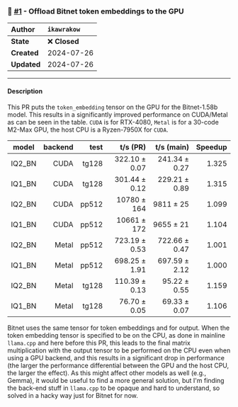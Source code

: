 ### 🔀 [#1](https://github.com/ikawrakow/ik_llama.cpp/pull/1) - Offload Bitnet token embeddings to the GPU

| **Author** | `ikawrakow` |
| :--- | :--- |
| **State** | ❌ **Closed** |
| **Created** | 2024-07-26 |
| **Updated** | 2024-07-26 |

---

#### Description

This PR puts the `token_embedding` tensor on the GPU for the Bitnet-1.58b model. This results in a significantly improved performance on CUDA/Metal as can be seen in the table. `CUDA` is for RTX-4080, `Metal` is for a 30-code M2-Max GPU, the host CPU is a Ryzen-7950X for `CUDA`.

| model  | backend    |    test | t/s (PR)      |  t/s (main)   | Speedup |
| ------ | ---------: | ------: | ------------: | ------------: | ------: |
| IQ2_BN | CUDA       |   tg128 | 322.10 ± 0.07 | 241.34 ± 0.27 | 1.325   |   
| IQ1_BN | CUDA       |   tg128 | 301.44 ± 0.12 | 229.21 ± 0.89 | 1.315   |   
| IQ2_BN | CUDA       |   pp512 | 10780 ± 164   | 9811 ± 25     | 1.099   |   
| IQ1_BN | CUDA       |   pp512 | 10661 ± 172   | 9655 ± 21     | 1.104   |   
| IQ2_BN | Metal      |   pp512 | 723.19 ± 0.53 | 722.66 ± 0.47 | 1.001   |   
| IQ1_BN | Metal      |   pp512 | 698.25 ± 1.91 | 697.59 ± 2.12 | 1.000   |   
| IQ2_BN | Metal      |   tg128 | 110.39 ± 0.13 | 95.22 ± 0.55  | 1.159   |   
| IQ1_BN | Metal      |   tg128 |  76.70 ± 0.05 | 69.33 ± 0.07  | 1.106   |   

Bitnet uses the same tensor for token embeddings and for output. When the token embedding tensor is specified to be on the CPU, as done in mainline `llama.cpp` and here before this PR, this leads to the final matrix multiplication with the output tensor to be performed on the CPU even when using a GPU backend, and this results in a significant drop in performance (the larger the performance differential between the GPU and the host CPU, the larger the effect). As this might affect other models as well (e.g., Gemma), it would be useful to find a more general solution, but I'm finding the back-end stuff in `llama.cpp` to be opaque and hard to understand, so solved in a hacky way just for Bitnet for now.